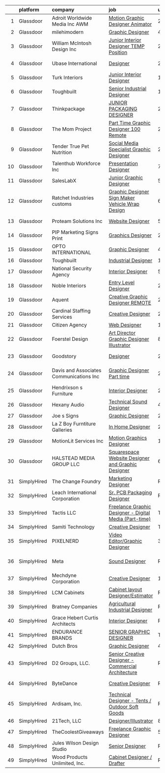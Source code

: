 

|    | platform    | company                                  | job                                                                                                                                                                                                                                                                                                                                                                                                                                                                                                                                                                                                                                                                                                                                                                                                                                                                                                                                                                                            | update_time   | location                 |
|---:|:------------|:-----------------------------------------|:-----------------------------------------------------------------------------------------------------------------------------------------------------------------------------------------------------------------------------------------------------------------------------------------------------------------------------------------------------------------------------------------------------------------------------------------------------------------------------------------------------------------------------------------------------------------------------------------------------------------------------------------------------------------------------------------------------------------------------------------------------------------------------------------------------------------------------------------------------------------------------------------------------------------------------------------------------------------------------------------------|:--------------|:-------------------------|
|  1 | Glassdoor   | Adroit Worldwide Media  Inc  AWM         | [Motion Graphic Designer Animator](https://www.glassdoor.com/partner/jobListing.htm?pos=119&ao=1110586&s=58&guid=0000018316d78c5fbdf1b40793f14a58&src=GD_JOB_AD&t=SR&vt=w&ea=1&cs=1_83598129&cb=1662535568939&jobListingId=1008120665940&cpc=853DEF62E69EE75B&jrtk=3-0-1gcbdf35hirl5801-1gcbdf35uia1u800-255a98c1cbc0af1c--6NYlbfkN0AzGciZVPakYESVyoZOnrFC-i6nh6V8ImZRpaHxPoy-Naoqw11fOabn9D8uu6v--mDDaAIf6rp3rnY-teiWFFuUMWDVYc04J9Yet7QII0KMfpIJ0uaeWc7YINUw1_XjkOdmxN9PZY2GN3RwA3KuXXgI7wjuFS1_w93-LPRBZHXMFmyOmnSFhJOd4ih6Mklfr4R_ilg9yxJzebcyA69Qfk0A2ePAvINpic9oJQN5Tt-rSI0Wlyi7ZV2o2Lb3REdxAua_rIaShz4Obzg9sX7mYaAwhARAPLlH5U9OGLMmVnwLk5kG-d2QtTqYFgZnf3bpWyBjMh_i5ZRLmuogoXKV09QDqQn-VNoPKg4lBsb_qUS9JPgHRZId7Jym3KKjQmuorxU8Mzg1eISsQqGn9yVPuGpit7kaxxcMo_wla8cYABEwe5kIt_-tdrr4eT3HEb1h2cnaWmb4VD8lDDurgtm0-7_vmAAvkIu3vwTz1umQTRrHzv0cbGiqqQFvCUrmreyHrJKMCaj3-zA5rw%3D%3D)                                                                                                        | 24h           | Aliso Viejo, CA          |
|  2 | Glassdoor   | milehimodern                             | [Graphic Designer](https://www.glassdoor.com/partner/jobListing.htm?pos=125&ao=1110586&s=58&guid=0000018316d78c5fbdf1b40793f14a58&src=GD_JOB_AD&t=SR&vt=w&ea=1&cs=1_4a594c38&cb=1662535568940&jobListingId=1008114446510&cpc=0C139D4CAD5A6DB2&jrtk=3-0-1gcbdf35hirl5801-1gcbdf35uia1u800-b065e7d6a6adf362--6NYlbfkN0D4L8F-6I9wOpdYbgZnPph7yWdSPI-3EWjeOzvRN0OYx7maKUNldjUHuB5BTTR6-iN42RwT3bg3a5d8GfSwcU2RLzRmwpjOd0KjnqrBqZ_GK4LHU8K0LkOWYmMzeErFIUGsT9FNi9I1Dtlvm_LEcYHF8_82qr-MCenxEQMUR1QTu_Vy8uHfyDqjxRzxCDkAX4UbAWcDxOIHkA6xBHx79bPPe8CpuO8zVnEIF1pNUvtMK_wsEV03D1hdJXR-DbbDfrkzZaLPlWWS1fFE5p7zmgabrjJ-pFQEZQYHE4McziZcTlzLCiGkpYtQdv6RC_U9DA18SeAcj5kXhwuaX2QGdG3sdluJnaOcyH492oIHywBKq1ZimrP0-uTNs9GyksK2kwNZ3ej6C4IV7QRuZglpgNFLRDbJCB7WDZRJZvJFzwC2sFPwdoR9JcLtgqxS0mQ0ATe0aIBs7MjnKxY8bOoakwrZgA15lddPKaxVzkX_cjsKlo_mKng-TLUpIjgu85_z_uo%3D)                                                                                                                                      | 4d            | Denver, CO               |
|  3 | Glassdoor   | William McIntosh Design  Inc             | [Junior Interior Designer   TEMP Position](https://www.glassdoor.com/partner/jobListing.htm?pos=107&ao=1110586&s=58&guid=0000018316d78c5fbdf1b40793f14a58&src=GD_JOB_AD&t=SR&vt=w&ea=1&cs=1_3754ce38&cb=1662535568938&jobListingId=1008120685783&cpc=B576E40E3A51D23B&jrtk=3-0-1gcbdf35hirl5801-1gcbdf35uia1u800-e577dab575a657df--6NYlbfkN0Ao28NLlMw1MRM9c4SEEGVHzq5k1bKbXCrnbTUgebu1XQmU7PIb1qgDZGW8ubw9Y9EqpgEbI-RGcyAYfd8FgtktxazLK2UzL6P6q5s_46kBIM48oasnTKHoFApATzZ-zxHsRb3y_g20XjdcT4QUpjWz26zx-iCnltAAi_xewdOfQUOeON49NzLxghCP2M4pCExGCWyLyxKIYLw-_deZ-OLuk9Mbi6qOVX5jQZNWGgEq2_aXgc3q-p4W9yl7mI7RG_p_fnGDHIkp4dm3Yxv12TJvspLig6Q0NZmdC4hX-FhyX0DOJJpoheueap9ztrXYbmt3k5f0yvUhNi5i0bGjxN8Cr6Z0HauXL_PqGPXpqL3q0HdKlORwqh22LTJNnt_wZDaInDTSM1LxKya_9BUkisurb9516FABA6LN7W2ttkn1TdOAv_bz4p5oRj2E-1I4DrU3J1kGn0q_rXFc81YI_n1SZMgraWsRPUr1V2EMcqTt6elKSue8ciYU_WI4MOnlvXQE9YNwAyMRtQ%3D%3D)                                                                                                | 24h           | New York, NY             |
|  4 | Glassdoor   | Ubase International                      | [Designer](https://www.glassdoor.com/partner/jobListing.htm?pos=106&ao=1110586&s=58&guid=0000018316d78c5fbdf1b40793f14a58&src=GD_JOB_AD&t=SR&vt=w&ea=1&cs=1_ea3b71f6&cb=1662535568937&jobListingId=1008120818060&cpc=C0FAF87ADD587446&jrtk=3-0-1gcbdf35hirl5801-1gcbdf35uia1u800-617de96e9fbdf983--6NYlbfkN0CtwOkgDuej6vPfWODMxjOIyNEohQmdYMppGq8y8dOpBjbpduG2qn5BfYKKP17_kEbFWRRM7uFVhlspdMTWs1ks_3GEirAXUycJ_FFmhTmpWpI_7xeRftV3NI7Xz42N7-5_557_JrlRhCM4KtSdYGMdlsHZiA5CaX9OZK7yghFmzeod7sq-Rb8SzcjIcYTUT3-xhM9bedFhKEyQXmTjNo9e5Fjis7Xx4DVVtgZKmTpdnehGRq7kkBzTthuj_QzwEp0CY8WX4nRSLLS4e4MLjujY7e0ToRvkhE_09lAeeWzdWNvpdqwEOlD_ppBy4dc8FttSp5HHiY3rnR52bd1M4WRrTQKpVtPSZkzlDB2ujL2Z2KQktIzwkqftPDcbH2z37Ad40tlJT275RVmzBaR-7L1cYXpeGZ4UcX_Rya9XT9P9uJDqFwHc7Y5GzdGAAAzCl94KFBsLyRmfDOh1rW-2bZWcl3F5EJZqD6c-sPq74sCIi5SCPF-wgbIMYy7PtdVgPJQNSVgedMHv8A%3D%3D)                                                                                                                                | 24h           | New York, NY             |
|  5 | Glassdoor   | Turk Interiors                           | [Junior Interior Designer](https://www.glassdoor.com/partner/jobListing.htm?pos=115&ao=1110586&s=58&guid=0000018316d78c5fbdf1b40793f14a58&src=GD_JOB_AD&t=SR&vt=w&ea=1&cs=1_392e3e2f&cb=1662535568938&jobListingId=1008119383980&cpc=020BE1DDE5A95971&jrtk=3-0-1gcbdf35hirl5801-1gcbdf35uia1u800-9cfc65f083d63049--6NYlbfkN0BTy4Vq3kUv-8E8fBOrhZt-7WJQYqv7u2ur6JnxlE7nqzcxHKXba3er8xfLY8VfYDz_hlc3uNO4sLiqAkkPN9WLjHkKSHRiHF9h7A_lcm73T7znyFWSLSU5ZHJZrThCKzQbLg2d0sTMO55S6LmUb4JsXUWzkENlRBRmbew2kJ1drKhlTAawwJlKPiKTmRT7Fusbjyon9qwATHjWGWX2tjnr7Vczi5uGt47tRm4emAgsasZjD3vFP0VhqOAm5pvFxjlJ9olUkocbWbkiYfwMSRQ0VscKKuf9Jisap-gswFneyqCwwgBCaRXbt9L2JBuUKou1qXUYRoeltrtdOBk7X0V9sHKcKCumtbaMpEvQ5qOABlSyvYEHLatVeNvjim9PfRafNrhtAF6mMDTEPYL9DW_04QPFYkiygJrBmNPncpkYpP_N_2UEuCIQ0SXN3FrGJr53teqKGjM9vZkGYTeaAHjK2yw2Tg-ubnf1V83mbOv8q8NnrtBO9CDHlU3bRUYkmJTnFn3Y_9FkdA%3D%3D)                                                                                                                | 1d            | Colorado Springs, CO     |
|  6 | Glassdoor   | Toughbuilt                               | [Senior Industrial Designer](https://www.glassdoor.com/partner/jobListing.htm?pos=103&ao=1110586&s=58&guid=0000018316d78c5fbdf1b40793f14a58&src=GD_JOB_AD&t=SR&vt=w&ea=1&cs=1_559d47cc&cb=1662535568937&jobListingId=1008097148245&cpc=7C4254ED5020F855&jrtk=3-0-1gcbdf35hirl5801-1gcbdf35uia1u800-6492527fb1079bee--6NYlbfkN0C4BDBIIfYywdCnnQWSiy8nzgMXr_T-T3FVOPaJNWu58urVZR_WXMhrR-koSpndaF1E6yxWHXTrWNwj5BGXNunan9ywve_ENISeMSjOJDitLiiqvvQgrqPC6Ae3Gf3tZtozMElNWH6pQj1MkisjsxPjnFks6kWohDQ-79t_l95B76r683v6SZAlHW32FY62mUi_RjYwv5TcWn57d5-_2__lmhAj0LoX0Otqi4NjkDv4PBkpOkiX1B0Vk7FOgcOzm3vwYaNeMeEDj-NGWwONe3HAopIT0zwk7K8ZfDLt4C_d4VOoYwxLkrh3PGGqOS4kgawlp3vVnPuea3SQy-4Z2CmDVpNQhR_Ud7CBJA7f78RNv7-Db8GTY2a0hodxyPl156SOLdBiDhzu7lQnD1t6Zro4hXudVYxU2_6FrO4mVm-rpJLNdGGKKBVwwHpzYU4RsOnlou_RT8YFoGkFtCkXPR7ZrtfC9fkrq0Kz_jzT2B_Z0Gbw0L-orC6DddSoixaiNQLOyQUfG1nQ9sJEB8aCBYQv)                                                                                                          | 11d           | Irvine, CA               |
|  7 | Glassdoor   | Thinkpackage                             | [JUNIOR PACKAGING DESIGNER](https://www.glassdoor.com/partner/jobListing.htm?pos=122&ao=1110586&s=58&guid=0000018316d78c5fbdf1b40793f14a58&src=GD_JOB_AD&t=SR&vt=w&ea=1&cs=1_f1e49d51&cb=1662535568939&jobListingId=1008120815731&cpc=59DEFF8D475298C3&jrtk=3-0-1gcbdf35hirl5801-1gcbdf35uia1u800-dc8a50ed25998491--6NYlbfkN0AuM2h-FiZ6pxynkFwuURbyk3E40t-YBgtquBS1k8iiYKbZwF-gcUOp-YpCknliwipHRnu8VAtQjUHCW9hggfGl4hnlPlMkaZTH1o3s5IrnqRXB0KOXgk-5XhkOkeVkfyffUToh202prnM7r-Vi7fgzwiT1ev-hpx8-nYxdXwEEOiEBhrOWM8S-bnuM1RG2QTlFW-cE_lIZJCrCNYI1-thxNGghCupSmZ7E-cgYikfUuhjSAyKIMpyW8-qKSDV8NpXo_r6xatVh-PxX-ZLK3yQXlxZbJzQ8QMmTJIx6gU0J0WSuJBePFLelWNXFMIhx91-jmRAujVKbdFvmAVFQF2V_ZHi8nDUcD0M4abRsPcrkG8G0dKqzvsbJSsEX77xqfyGLSf-9hnF-qHliEk9qbbZQnQkhL0WcpRYCvTcJKgpPkOGGva9Fl18eytm6RqgRuahRzG9RrOGSkpe5x-wP6u0xNaCDFMdDxjXvIovpyYCIuHRay7nHdFzx3dTOvOKmOK0%3D)                                                                                                                             | 24h           | New York, NY             |
|  8 | Glassdoor   | The Mom Project                          | [Part Time Graphic Designer  100  Remote ](https://www.glassdoor.com/partner/jobListing.htm?pos=130&ao=1110586&s=58&guid=0000018316d78c5fbdf1b40793f14a58&src=GD_JOB_AD&t=SR&vt=w&cs=1_2f388e5d&cb=1662535568940&jobListingId=1008121676450&cpc=D3E44275D43A938E&jrtk=3-0-1gcbdf35hirl5801-1gcbdf35uia1u800-9fc136c18438718f--6NYlbfkN0BDp_epf89aHDQhKpPegNJQ_ldQpEFZQsM9OcONMGxWx6pU56EKHF58QjVdAUvn2gVQbYUrrVssZu0sGcsOnNCdVQRNBTsjtYJRgXOfFUdtBMOZCn6boGahd-J6-_dM6gTbu8dC3nWP4fAy915uPQV3MUSeFzrNpHmbNtM8BSgxlRYeNIbvGY7FvHwEQ2cL0nhlX3yRw9DdxfYbqScagOMmAk87hajVxMB4qIOkMOwZlJF17PATMzjmnwSuxo34toMznfQ5BEXdGmP21kv1tCg5WuJ1szknC_qlq4hNzN0o5er4wi6g-MRWYDD-Wh5hZHqjLQYbPg_FIZzWd7TDQM2ziIIul3GLNJCJZBh_hJXK-5D_nU7bzw82sb3_8K-3W2xch5Ez7aBpKllqz0SGV2egldSl9LdmqSAb0oQFVpOIftiu8YBXU1vbrHOvIiOaCMdybCKC7Z7O_asTMJlxuzOA6cbZLPwf8dfMb-_8i4b5Z-35wnN0Hz0Lii-Nnp4_FcXNjceTZMvpfp7M9n-HkN-etZ0dnTEI2pNQFa3PNevLMhfCiA0GXCcwhH1-UoPyKcM%3D)                                                   | 24h           | Remote                   |
|  9 | Glassdoor   | Tender   True Pet Nutrition              | [Social Media Specialist   Graphic Designer](https://www.glassdoor.com/partner/jobListing.htm?pos=128&ao=1110586&s=58&guid=0000018316d78c5fbdf1b40793f14a58&src=GD_JOB_AD&t=SR&vt=w&ea=1&cs=1_9b0b240a&cb=1662535568940&jobListingId=1008120889633&cpc=F793441F64F6F721&jrtk=3-0-1gcbdf35hirl5801-1gcbdf35uia1u800-329c1ddc4ea5a0e5--6NYlbfkN0Af7IH--f52cTUDwFMUanxXcd3NiV5wYJyzlyk1G5yREY5tH6gVYRJQGrC0RIc4cfbxEREnCGHpmFekUZQm3UXLyb0Nu97Gx7jYxQh6NDx4dda38w2Xlwq-P2nuSi3BwKNaRpF5AepkK5I5haZ1ZL5FLBjxiBg0gnQlXQMtALn_qHnteEC0CDRuVYfQFq-PkUlu3sRBdw-xWv3i_G3zcGdKRbincuSYlwkW1GnhvpUwZov8FWl4k5AewHEeoJc4bhbKYnPserX-QD2yxvYC4b9CpeOQ4Kj3YYlpRJS_DOQ0iQ6-_X3RAoeqCYD-6sl74L_Ng6n6kyDTCR4QQM7nWr6LUi4PvbFsHWUo2pF1Nb8Y_kYDexNXCzYp5uIJupO8IpfP5jtaBYf7nS2S1LarK3csDxJ8sKoWSjwhVQNv1GJ0r1ZWMyXqp4rxKLk7lvHcyUut1HYQGv85rpANcieGhJ5ymUwF4Dj_xT1x_VZ-3IKFoLO3EVTQEpAGxa6B2VbkivqCuCj6fELo9Q%3D%3D)                                                                                              | 24h           | Omaha, NE                |
| 10 | Glassdoor   | Talenthub Workforce  Inc                 | [Presentation Designer](https://www.glassdoor.com/partner/jobListing.htm?pos=121&ao=1110586&s=58&guid=0000018316d78c5fbdf1b40793f14a58&src=GD_JOB_AD&t=SR&vt=w&ea=1&cs=1_dfd60897&cb=1662535568939&jobListingId=1008104112031&cpc=F41FEAB56D215062&jrtk=3-0-1gcbdf35hirl5801-1gcbdf35uia1u800-b0396012850688ec--6NYlbfkN0DpwFV3tuw9vFlML3xauMsT_S9XsNg3VdZNHiuyFzGFEzXfSGkGfgeZuQmrRNOoRj2KG4JtZ16c6Me6TMe4k8idSKCqMIK3nKRCNN0673o5rBPp8bUF45137Vz3MHFL762ZXOrmoxPdzX2ZNZrNjhWHxCSlNkIwtcKanXnT2eO3-YrVPWt20WW4OF6kIlKypSii3gntkKXi1iBh8VEo2U0C3LeMrC71V9k3MyquKXn0DNaB9gesGdtMqModxFTHa3MzzuewUfV4B2CUfKrcJVYHYmJv4_oKZkJ13GEzWHT8r5cCrIkaQOz98xVDOzY-4IS8nlxqUYzafelo_DP7G6NPB1w8zWf473DpCliyxHnFk1lYo78hqXjDa2r1vb6Q9hVElQN6ZNoJG5NG4rFSRFL7ORz3O-4sQnQJpRNubVzFzVGv2-66wfxoFPfCEM9KESQJ-Xn3u8IpMi2G7sfsgGUZXiHJ7m-IR4LwPQZgqPhDCND9e8mGZw0TQ-067NWhDVS0zrEMZU0rc1H9yZSo1Iwf)                                                                                                               | 7d            | Remote                   |
| 11 | Glassdoor   | SalesLabX                                | [Junior Graphic Designer](https://www.glassdoor.com/partner/jobListing.htm?pos=113&ao=1110586&s=58&guid=0000018316d78c5fbdf1b40793f14a58&src=GD_JOB_AD&t=SR&vt=w&cs=1_eefeaebb&cb=1662535568938&jobListingId=1008111579607&cpc=7AD1D84939BBEEF3&jrtk=3-0-1gcbdf35hirl5801-1gcbdf35uia1u800-e908962a8703a28d--6NYlbfkN0AZhccrYCUSJlZEde1UnGXnwlG1V9FU8luw-eezWnVYr5cEIZbxF0ud2TiQradMyDYAhjUuZdU-Jc6KDrNnXGt0luj4X9eLCFruo8XOurAzNfkw5TKDUy8_2DXlF_UuK3XC5Jdc8AGJshFzDUJNXv15OVNeEv33cNdPQ9245r-wmXF-LAyKzaSgp-T7e1rrNjdO15EzIOkGWUWGCQXHQuFMr6wcOJFDO3XbSiVvtpdyRdfe6GMOn_VmOXk5pXkc_SAoNI8Cb2TiagY6Z6swU8UxLRjZaEeYTua9cYpeZjrRZW61PqBQ1JgslguzCjjIr2fdDtWVJP4CkCX9yq9pVIi-mXshMLsdVbFPgUMpQbQzFFriiJHEuC3_auM60pNr1ankZlm4sUd_4GA71ljeTcdj0xGuUy-kDeARw31D0nKHtz1YMQoG2Mp0)                                                                                                                                                                                                                  | 5d            | Austin, TX               |
| 12 | Glassdoor   | Ratchet Industries customs               | [Graphic Designer Sign Maker  Vehicle Wrap Design](https://www.glassdoor.com/partner/jobListing.htm?pos=109&ao=1110586&s=58&guid=0000018316d78c5fbdf1b40793f14a58&src=GD_JOB_AD&t=SR&vt=w&ea=1&cs=1_098a26c0&cb=1662535568938&jobListingId=1008106168783&cpc=9BE7264F9E667C9B&jrtk=3-0-1gcbdf35hirl5801-1gcbdf35uia1u800-ab4069b96fbbbaf8--6NYlbfkN0BzyIYrTMR_AjNKh_kvAG8N613gtHPANQ3sdLTkrtBd-xoNshQoLJljpkXtMg3ByttehrpfycqhA_jI7OzHh3Dwp6oLlDjwEp2WuqcFDY1HN7UCwbeweiPbKgRF7O1nLYCJq2zx9dJVUVbCO7gavwf4RYVuHiaExKW3U5v2qOv6ZSDrFImCHQUMgnTJo0RpDxShhIkQBGDsmhEFKk5dlAQ5U7q4HFugH-qI-4i-yMH5UwSSt4N1Qh-2B55s4G9wQ5RHoFJ-Vy9WD6GCZ_o5MD3Sk9btFrPkt68V3vVKXY56OeXwuWBEyaenxMmDEb8FMNPXRSGc6-xi3QLrqdiDJhoAWP1GBlJswUhu0QqDGPR8cKA_VvzbCPLUpVpQbTU94vObtls6CgJ5S8CCdraxTbEWXU4tULZj-4mliDEjFtAD1Bj2ottU9PSqtaPpZpDjVSmLdh1cYbQu3Z6uwzn2OrL6d-ochwQcuoDHIdVrCxU-PPDltD8vkpoNUEAnai9uWcmj98QojiGX-8VWGvQha90mGpdsdMCOs-1bykJLD3zKYg%3D%3D)                                                        | 6d            | Albuquerque, NM          |
| 13 | Glassdoor   | Proteam Solutions Inc                    | [Website Designer](https://www.glassdoor.com/partner/jobListing.htm?pos=124&ao=1110586&s=58&guid=0000018316d78c5fbdf1b40793f14a58&src=GD_JOB_AD&t=SR&vt=w&ea=1&cs=1_87e15c46&cb=1662535568939&jobListingId=1008111419684&cpc=BFE8C4BF51BDD557&jrtk=3-0-1gcbdf35hirl5801-1gcbdf35uia1u800-ecd01962d4337b82--6NYlbfkN0AEHyidsAqlM5jU6RNZv1Yf_D4e3sgfUyke_uMGTUdwuOwf2A4MBAm7hwvadzIEIrotuk3VGFM8wKE6G3VeXxf90GKxo-K70rknCcKBH823kNbQLc4IPss43KKjJ0ahIXzG5SfifP7p_VrYpDCekenbS66mUvEOhXKLhJPmRtct5clzWpHE3v_3TuiouSAF211NQVTEwi-A2yJEDtsQECGICFF56TbKb4voy-jiYU4c2bueW7udeI9Oq4_A87wWN1rCDuM3my9vRe24WppqSTF9Kme2NxX2IYG1FvZbfrfmetAHFGN0BfWeK8MWVR0ZNgUc2kh2HyMImo6S4S8qc8hNYRgJf2119Go13caoupzt9PyZaemkDwkoEU2yz6Pk9eoaLjuz42znC5mRdo6LlKx2npT3dml83wvsj038Zf1_TBdJo_5OaxodaFav7TxsLfj9Lq4hInPg35P6FoFupmDWtj_ffnJAoXhPAXAuHdLtr_kfJO7yV7MdZuiBvZ4HCfcrrWkY2IPewA%3D%3D)                                                                                                                        | 5d            | New York, NY             |
| 14 | Glassdoor   | PIP Marketing Signs Print                | [Graphics Designer](https://www.glassdoor.com/partner/jobListing.htm?pos=120&ao=1110586&s=58&guid=0000018316d78c5fbdf1b40793f14a58&src=GD_JOB_AD&t=SR&vt=w&ea=1&cs=1_2de93333&cb=1662535568939&jobListingId=1008121435326&cpc=AF02A54CD0F60729&jrtk=3-0-1gcbdf35hirl5801-1gcbdf35uia1u800-733b427df65903a9--6NYlbfkN0DAwgduWqBP7ymGN-lTADpinz2i-23XbRAyg5ywqS-MDfuU4MrSvHQr3yFppMP4KyNuEq3n79q2ph5MDTt-qH6s_xtx7_mCGh5YGIrQvcAgBnCzlTPWykh0T37raCeRaBWNaC20R9DAauQXtjSKcijii6U84QtLja-J4VHAcfxM_uJrzjtW9MySZiAAxrJ_v-FCijV8HgQCdA0aFQrW0qetqXl4bZcyMT5AtaCTIsV3lpSf-1w7iejCFI8nDV509GCop-cBrao9j7CTcbLykccLvJWpvIpjOGMTyTosbXeuoqYzHIL2HLFoMmbzZVhEdAYvI_kR7kAONFgDLNqcKRySdrb3ge_Bsii302ZQngsXJuKWvmo6iLGxx49eHjEKzH5hTaGnSq6bks-_CBu7PPXwt0pdNG3TjrPxDMO_DYINoTPsfjaaB-7pPzY_AzUseFIeKXcNPh7qAlQFAJUwODZodASHkX2P0J9TBwUNDwTAhTHYSLtypEo45xhhuPPfBOnsNOQsolwfuw%3D%3D)                                                                                                                       | 24h           | Greenville, NC           |
| 15 | Glassdoor   | OPTO INTERNATIONAL                       | [Graphic Designer](https://www.glassdoor.com/partner/jobListing.htm?pos=101&ao=1110586&s=58&guid=0000018316d78c5fbdf1b40793f14a58&src=GD_JOB_AD&t=SR&vt=w&ea=1&cs=1_22bb2e05&cb=1662535568937&jobListingId=1008114454416&cpc=462854231176C79A&jrtk=3-0-1gcbdf35hirl5801-1gcbdf35uia1u800-7d099d590a8d0cae--6NYlbfkN0DTXEPot8bQs6vL-0KsHuyeBXsp9NRYqLssF11gmcxF1FPK71qYPn8Ryec7son9nZXBacyyZR0tUu-RhjyEujjTIlOdn9t9vujwS_Y5rLSSOgo3_jNg51t1MNtzthP8DlMtE80ugs9pi5sM0RBlEdWkhWUgV3TNpODv46ZNwrD5PXct1jAeBhoj50VZmnmOIAKzNp3-fJzpSodcdLsnoH4oEd7vyGyXEoguh-One6HNYDm-rx36Qzy16eYYI6ZGmz2BGZm9wGvkscsIMidvZdXBApdZ2lsUDhKW4C4tOFt68-DmHpl9uGy2wIdNB39lIHw13BdqqgtE8x9KG_fELaCDvDpN7sgALbYKmD3e1Qu9QEHv0MUpKgVbNOlhp6WA7KMnvmr2N5xcsaBn4qe2vPBoVLzy8laNpjbJHUogc1k2zWo5RvRk7kyS3vEYDktqes7SyVNMwN1RvYhgNjoOv1PCCN5jyQnd4jCOiDPJ6jGpvtKnnFqxB6oNHo93mnOwnlg%3D)                                                                                                                                      | 4d            | Wood Dale, IL            |
| 16 | Glassdoor   | Toughbuilt                               | [Industrial Designer](https://www.glassdoor.com/partner/jobListing.htm?pos=116&ao=1110586&s=58&guid=0000018316d78c5fbdf1b40793f14a58&src=GD_JOB_AD&t=SR&vt=w&ea=1&cs=1_2414b709&cb=1662535568939&jobListingId=1008097155623&cpc=18C9CE28155C17C5&jrtk=3-0-1gcbdf35hirl5801-1gcbdf35uia1u800-bd6e057162e15386--6NYlbfkN0C4BDBIIfYywdCnnQWSiy8nzgMXr_T-T3FVOPaJNWu58urVZR_WXMhr7GerRInzqyZodNFCU-1hxePv9TSo5-WxOfosiTA8u4e2wBpH9yUNgJzlsujyNpnDkKT3UNTvNTe6xSC2Izl9AqMOUTGHqiTcG7HVBVyoxSnDnAOWvtqTd7Fg62TqBdCV22qzM1Zolz7cvvg6RTtmJZ1vauq133A68rojjvZs-2DVwKGIjbgR9juyu8RBrMiUfheTenpSV843A3S78QOO5CCDXUNHlL8jAeV5xZOWawOtJzKkvYpF2BIT1K-lNLP69XQlFaBpAQCr2XTAXwDPsZyzcu9mqsnOsUznWtRmk0C87FJ-J_ETWyugurmxh0oaYzJFtXyTjZHXVkvETD-i2euE-s5DY1hDrujcumM-NtOgSL3o0N5VSQxedDhNuZW3awdADCwscjSWGo-IyvrqYXnU9g1LtxUDS0h7t3UBNKwgGa5Df6EwLrl_fm4np7cGzJfP10OR-gIVbyKbEka1LQ%3D%3D)                                                                                                                     | 11d           | Irvine, CA               |
| 17 | Glassdoor   | National Security Agency                 | [Interior Designer](https://www.glassdoor.com/partner/jobListing.htm?pos=111&ao=1110586&s=58&guid=0000018316d78c5fbdf1b40793f14a58&src=GD_JOB_AD&t=SR&vt=w&cs=1_5686a9d2&cb=1662535568938&jobListingId=1008109230943&cpc=9EDA28EADF1DF7F0&jrtk=3-0-1gcbdf35hirl5801-1gcbdf35uia1u800-663a3c385d29f0ff--6NYlbfkN0AC5S5KfpcrE62cRuYLg6qW_HWiPjKHP06qk-AGfbwYtGlr3wcSMURH9oqKq1q2FCcs9f1y3iVltGORvfvBS20akXchgc1BXfe1Pl1HjluL3SJPrWPgA2Twulzy5mRpqyLtrvQwqkV9Pljwwtf6Ng7-0MIJh4nEyBXXHdkMzOccH4kXmejpPiLAKzGCd-BOByhqQh3C4AgFOHw7A1wP43VmJxg4uanTWD-CxIqEqWFRS5SWUrMixTd1_OLfFyEbrwmuDsBi828kZ8yyOjxzR06Y2IGCk0xLpNfGRzuCG8ySmvReED08vsRUNVgsXDh7f5Qfn4MkfXUlnxGOyZdET6EI0VwYW71SD9kSsX5b18GMkgGhoh60iWzxSq3XFaJQMOaIJXyZ4I1j9FUmhq_bb6YrezRW7NIbYwSkm8rtDaXBp4kLnFCn1j4X65U0_wlROJH5J0n0aEk9KYdTUdYcsIfNzJzc-GOhzNtIGL2iiltq8W6ZmTS3Bn5p)                                                                                                                                                        | 5d            | Fort Meade, MD           |
| 18 | Glassdoor   | Noble Interiors                          | [Entry Level Designer](https://www.glassdoor.com/partner/jobListing.htm?pos=118&ao=1110586&s=58&guid=0000018316d78c5fbdf1b40793f14a58&src=GD_JOB_AD&t=SR&vt=w&ea=1&cs=1_896d3ad4&cb=1662535568939&jobListingId=1008120712870&cpc=BBD63848FB84346C&jrtk=3-0-1gcbdf35hirl5801-1gcbdf35uia1u800-b0d2d6643afe5f63--6NYlbfkN0Dx3r3E47sSe5bB3PIy1uzBZvlB7xy2NhfhZMlxQTsxrB8uLyVvmRNwW18gKkmXB2f6AlZ7jMW_9Z9BaHrg-56dcPRjdbVeLnVVdLcq_q1v7suxdM5F-GkHoJ88MGzbd1cqiLwMWPcrzXMhN7htozcfrmtotxrT4LKFNJEqMCJ_TzYV9KoV-L4ZDQrDPIrRiCWUZiIDRwqIjSmd2WA3hrmfalwceuDZrDnOsIZwsB0wAPb6xoH1ykO_iwE2mGD8H3CSJ5z9HUifxV69cB29kVsUCiTlWFUngS_dD0HQeVWoAwEY3fu-kQopecPKs3umjvZU2EdGBlM9vJ6CQTd7UoIzgyNcfEz3CYaHFC7TUa7V1ODwl3vw63BAQeucZt_kUznBQvzuZnyrhdkMe7ZsdnmLyggDYnvZWisJgKubxNXrYMCWx843zg0exsAYZ5XoBIHg5nZhhrqLvuD-bsbhHL2icXuzWXTuejWbwvYi9agR4-9zbbspQzHP5VF35yeHdF8%3D)                                                                                                                                  | 24h           | Kent, WA                 |
| 19 | Glassdoor   | Aquent                                   | [Creative Graphic Designer   REMOTE](https://www.glassdoor.com/partner/jobListing.htm?pos=117&ao=1110586&s=58&guid=0000018316d78c5fbdf1b40793f14a58&src=GD_JOB_AD&t=SR&vt=w&cs=1_c4d0ca59&cb=1662535568938&jobListingId=1008121287490&cpc=C4A69CCDBB3B9599&jrtk=3-0-1gcbdf35hirl5801-1gcbdf35uia1u800-f82d54cdd6eebdc3--6NYlbfkN0DMrcEu7yrtATojKJA7cEzGQ3FdRGWLh0CZQInL4ECGI9gD0Wolx9R2EDT7B77c2cQrmbkUFXy7nGAr5PvVIZVW6_mvVP-l1muXi1Go6q2KKpmnytCKf_R-m4nfPhHaHJqQrI_6Q8V1EZfF6pBbCotJnhkDVOb91HN8QagCp3Z40uZjJ0rwbzJz0Bffgh853bpon9bvnj6o5jumo2aTb4t_kzJ1bZ0cZ7HjK9OB6a1lUFNSred2ALIP-xPXaOsjjM-YbZjssyqFZkkDtLfmpsd5QnLrK08Z2VffUPED7YkG01FXrU-zFX13KNVXaOICfikBcVaUDX7W1U122aEua8InUCflh8AvXdiiyDqE4xsZjo27pzbVujGOXgFKWg0a4gT_6ltn5OUeD55CnuXhG4ZRz9DnxA219kiNgXSFArTou9KC47l3pXIMIAzQliISX1ptwvZZPnV8jD6kwGWGiEt3yhASEZmWZRo%3D)                                                                                                                                                         | 24h           | Remote                   |
| 20 | Glassdoor   | Cardinal Staffing Services               | [Creative Designer](https://www.glassdoor.com/partner/jobListing.htm?pos=127&ao=1110586&s=58&guid=0000018316d78c5fbdf1b40793f14a58&src=GD_JOB_AD&t=SR&vt=w&ea=1&cs=1_04f2e534&cb=1662535568940&jobListingId=1008120547049&cpc=1CBFC3E34E2A31FF&jrtk=3-0-1gcbdf35hirl5801-1gcbdf35uia1u800-05be8646aa569814--6NYlbfkN0BcaRZMiIcrCLb8EBkiIzUVNNX_VKcRB954K2_X500XcTM6GZlvuVTjWQ-Ve8FPGI0EfiV9eRiPlIxjLggMsxD8_QN6QXP2_YaHcZdqzwf1Iilm5-jyAvBo5jgzjFyr-O_YDKDRVzWChy4CN4lhYtxzQpGYyFyfDaFtOPDBdmY93x4PYW2ckwDIIO1bLx93cnryQygUtxyS79T-xQKvGQq7F7sy9WbN7O9Ug3Rf1LWr9ZbWhVyCMFB7a2DUOUYKi5_OLon80gbfES-GVFdDWaq-rlA4jDu9W7SW5P66pOuSxyD3ckDdgJTunm3XC9TqMHnhN2QzsILq8Ka6pLMzljq3VcRJyjGaKOlCWLBo2ZJu89CEsHuXMA6MW8kQQIJlaAf7e1EeHGnl9_rN8MZK0JX57Z8Qpg6A-GNVy5azv_vaEyS7frVyZ7AMkQKS-B8NputAHpe4jE_rBPRwCFwm7ILLI5CAtaubunTwvuI2YGCpd_MQ-8NZqXRCKan2529tmX_4pN9SamErU051bbPNbomy)                                                                                                                   | 24h           | Thomasville, GA          |
| 21 | Glassdoor   | Citizen Agency                           | [Web Designer](https://www.glassdoor.com/partner/jobListing.htm?pos=105&ao=1110586&s=58&guid=0000018316d78c5fbdf1b40793f14a58&src=GD_JOB_AD&t=SR&vt=w&cs=1_8056a963&cb=1662535568937&jobListingId=1008119134571&cpc=2069669CCECE0501&jrtk=3-0-1gcbdf35hirl5801-1gcbdf35uia1u800-4f156e9c19c8d85f--6NYlbfkN0ABPR1SXVqYXME6Y9HwrdB1ZS5I7uEvuiZQQ23aOU9KTSUEQ2WHnjqXEbws5t88SbmeWWUnqBUweDBfv3jgPAT_yEx1ZSopAzoXYUidX5JP4RSp8v4kNbaODIRLLoaJty-UiuGsLZEyYy_sJVq48YSqx5isNJOWThO9q0_6ZNoiSCXsLaUMEgJJWn_j8pHM0yugUwVRvdjn3IkUd1bcJV7VZ1mHFOacfNzGL6iq_5kSbx6HkQEjEqe2-bG1KTgsDREG7D5MHzAHpRvFsBYX_W8NzKRBLNX-riEUwOTdpmaPyjHslJw3ea7_ZHlUi9uUufCEk1em29wVVPhOzgtQy8baCf4nZdgL3DXoZ01TXsbyzem6_OQFuEB5dqqXlN9xLVbGDzkuc075rwFUhyQ4DUrBuuJBHHJs9eJQfflVeK3Wy1cDSfcsWaqUw1tqqEugF6BIJs-IpMe0NXuU5Edz2GDEl1B1SxJ3QaIv6pFgwOIKpYsgMvbUoMW1qFRtoi2Xov5rbIshywX0CS4t3lr3g1OUzxeaYGBHYHJ7WAKg306nKb33KNQcLEmbohkL6oz7eCDnWtvC_l--XYJVZhnsx9p0s8mlDUGsy1J4UScL7clMHTATL17G7KI7EYteH9L54j8tyqlqV5i-wA%3D%3D) | 1d            | Knoxville, TN            |
| 22 | Glassdoor   | Foerstel Design                          | [Art Director  Graphic Designer  Illustrator](https://www.glassdoor.com/partner/jobListing.htm?pos=129&ao=1110586&s=58&guid=0000018316d78c5fbdf1b40793f14a58&src=GD_JOB_AD&t=SR&vt=w&ea=1&cs=1_bdcff172&cb=1662535568940&jobListingId=1008101636559&cpc=8795CF9063CD573D&jrtk=3-0-1gcbdf35hirl5801-1gcbdf35uia1u800-e06af4f833a0341a--6NYlbfkN0DT5-Szw3YawDSxV9quIo6U-4hdX6FZTICsYskzhzvX7KXzmhQwmQ7cQAIyrChrJYXj5Nz0J77CwmGZWWhj7QO08MorwsFX6WpY-cjRAqd5c5YshXe7t8yi_cAMTx-RLQrWgDv1LNRN_XNQif3bP_uxOt5oqG5pBrUgjeQADqRiTFpifcwWwp0LQb4Tnfbyb-A1E29biUIRyRTWQ1DUc9BkV6FzfxSr3tgYOPow1mqNVqMkNfmTL16U4XqmDaA3J2HjPZX6ueQNp-jia84yVhVHuQauyxnk7OCbLua9peUDEA3Aa8S_51hfndYL_YQ9sIBMkbfeze7CsWRHBurLRLSkWm8bWM4lkz_JG1biimzFuPxxqkvHSdFTziCN6Y-yRgoVj19Wf1Oti7fbHf5qNAB1ww_cpluxNQZR7XLcd5MdnqScqTheb0b3Sl97U5_TfphCYhEHQxB5mo68v8WOG8U6Wg0suEtKgaAWhi13so3I0A0WJrTPq87NnLET9vZmpPOgw14-Gi5uQ67l3WJOSI1o)                                                                                         | 8d            | Remote                   |
| 23 | Glassdoor   | Goodstory                                | [Designer](https://www.glassdoor.com/partner/jobListing.htm?pos=104&ao=1110586&s=58&guid=0000018316d78c5fbdf1b40793f14a58&src=GD_JOB_AD&t=SR&vt=w&ea=1&cs=1_623778fd&cb=1662535568937&jobListingId=1008120905377&cpc=678FF63AF7ACCB7E&jrtk=3-0-1gcbdf35hirl5801-1gcbdf35uia1u800-865fd3597c45c0c5--6NYlbfkN0CHpSnjIPxMtekS58WZl5Olhjo2iWL5RjE_Boe0ccr3FuGoV4i2gtzxGoktMOIR6pChxLBtmJOeSFGRkl2c9KbiphxSvOIlKogXWNMvlg-SHYB7sUJmbkIxfLHE7MPDjljl5qSI2jmn788J_keQTimcin0bIbeLCLWpu0cmbvv7wEMdxREEPuNlZkhLTnvDoN-N6p7cW8qH1kikmBFPmuO6Yh0kIfx-dYF5h0B95L3KIAdgBv-AEYp3zw8hrp4G_o95hWHdQsQBVFruxVpmLWcqsnOVrBMZyliN1zV-bJK9hNHKsLRSXb8t8YnvX0oLxu7uMcrRiw9lbQ_HdDRveigP8QnJASvr8JWmmgFLYsuUmPU0d66VEBoYbnUM1n7y38BK2ANZ_PiH-eNrsb-cRIvdgO1zMhULpW3mwlyKdL1uhQPiTM9l5dU1YSt39nDw3K1GQ5WbtT6aPpWCcvk2L2I25XINkE_GNJisbMCCtGJPejGDQ4CnF2ynvFSveMfQYakbasfo0MAsqw%3D%3D)                                                                                                                                | 24h           | Chattanooga, TN          |
| 24 | Glassdoor   | Davis and Associates Communications  Inc | [Graphic Designer  Part time ](https://www.glassdoor.com/partner/jobListing.htm?pos=123&ao=1110586&s=58&guid=0000018316d78c5fbdf1b40793f14a58&src=GD_JOB_AD&t=SR&vt=w&ea=1&cs=1_7427e0f2&cb=1662535568939&jobListingId=1008121286339&cpc=18C9CE28155C17C5&jrtk=3-0-1gcbdf35hirl5801-1gcbdf35uia1u800-96bcb8737cac73bd--6NYlbfkN0BmdgRanIvU7NB-fBKXoE8SeVlzLs0mc3qSALD-ptO4EopcqvXfutwcYDv_dDgNQ9WZZ8OC-5gCijq-Sqv-_yk1vAtLKR4fpkdApV4L8rB1_xtB0V_zCMgn_1P5ldJ9qXcp_wgmXKVVnvbkQssV-lSQGlmnCqNQ8er5NQAE7XocKpYR524oErOmY02xj3cXb2N7XCNI558hxqqh-yUMNOUqbNYm3SzsCyzOllAxOqrUgQxF0tJ5IyXTH4ZdiuQ0fPb9HDUBZxdPZWBhvo7a1wvWHv8kNvORxTYkf7aXUzSJc2pnJN8eyIWz3dZFlZml2WA4tBUawNcT8xVeUvoVpmnxrME8htHcrhQ11UXi4l8uGIzceoMwaSoOg0Q4km5cdGiGemj3kpXwnxXnYXfcXtJhMJLlBmlk7psHl6pv75MJ4nRPw0JthLXSC-JuAhRp0aSljNtLUr2KVNW1GJlUM_7Qb8qwqs3uFahQYHHdsNea8xkMzLLmsymKsZszTNbiP34%3D)                                                                                                                          | 24h           | San Francisco, CA        |
| 25 | Glassdoor   | Hendrixson s Furniture                   | [Interior Designer](https://www.glassdoor.com/partner/jobListing.htm?pos=102&ao=1110586&s=58&guid=0000018316d78c5fbdf1b40793f14a58&src=GD_JOB_AD&t=SR&vt=w&ea=1&cs=1_805085bc&cb=1662535568937&jobListingId=1008120764687&cpc=D1854919426062D1&jrtk=3-0-1gcbdf35hirl5801-1gcbdf35uia1u800-f62b262fc53cf12a--6NYlbfkN0D4nuovUOU2dPryPr7-xanE7ZFWASvaSyNm3BqXIbrO0pY-U6ffeJ8i4zFbkcmCrkYOf74jbyunldmRO9knZpZuunVhdLv1JXdoL8x2Ps5bRqpVLx744pfDm3xoOEDQh_D7sB4WEIJjFDSPprbwTeSp_FbJ-peqBN-iNbYFlBBvDoWiMAt1tLkk6GvipUOMn7QeRrE5HM1pxQrXScNp10HHdOEiBXF0hOuOZeYrUhlt38fRB_VX0gz1Dvl4S2_oeaA1w3sv_Nf5Iftags8yawUAoDpkF5XMYLyya1qcQukQHedBfzo0CwYb2DMd8GQtQCmtM_BXcLSp1H2NAG12pX-IjPBAWSH6beGeoBNSC-ObMH7Jh-xTMOK_GxDEWBIO8wa61pjtjXGkEHB6EWfZJ8WCatccQmCgay-nCeHMusbGaOKdvfsCIhee4TqU2K2Xc1Bt2NqBvra4xu2fEWgI26oBz8AbZX5fJi0CeHeA7GYdPNdJB_XSJO1SjoC4fe5Fl-bPvHJey97iWg%3D%3D)                                                                                                                       | 24h           | Furlong, PA              |
| 26 | Glassdoor   | Hexany Audio                             | [Technical Sound Designer](https://www.glassdoor.com/partner/jobListing.htm?pos=110&ao=1110586&s=58&guid=0000018316d78c5fbdf1b40793f14a58&src=GD_JOB_AD&t=SR&vt=w&ea=1&cs=1_5611d024&cb=1662535568938&jobListingId=1008114321181&cpc=281FE6ECBEE2538F&jrtk=3-0-1gcbdf35hirl5801-1gcbdf35uia1u800-0ac8534fda25569b--6NYlbfkN0CFC62QAxPlQDUanI3CInFwDfLuR7bBing2k-9qaB2Sgc7mfRdyTz-EnIjEcjqKoAh4_ZZLLwyGjkgqwi6svkxAivLIJAIQwILeIjbqoOs_xRSKFIya7sfTf_opYwReedpv9fbyaMfagL_ldIDi899DzamSPVTzKUQ6FBR6yrjTDkrfgnIyK-QPQNkykjuk2w8-7S2M3ifABq8eJk2Rn5skc_hzVA2rV2viLtQrvUO8oA213WYGH3-AOv_HUdDr04CqBZU8mShMzt-PWntG8XyEY4-C6aWnxncQAXGVJDsV-WJAoaDc9_SZ-lKEk8IGrG_H4pUCMEDoXEwv9-nNR9yQiPDsvBRHA1QM3f5z5gu-enlzYGB1bFbFJU8GqBACeNqzj1WQ75WC2CDXLHeT6VeqZ7mcqY9ka7pb6RHWBMWHQY02nkj6IY53dvSbhbaHh0DX7PMZSrnrDhFYEBIe_tE22YkwaJRyjNZSY7lMzWl1eFmSFlzCV-rwMA0UewiWPE4%3D)                                                                                                                              | 4d            | Bell Gardens, CA         |
| 27 | Glassdoor   | Joe s Signs                              | [Graphic Designer](https://www.glassdoor.com/partner/jobListing.htm?pos=114&ao=1110586&s=58&guid=0000018316d78c5fbdf1b40793f14a58&src=GD_JOB_AD&t=SR&vt=w&ea=1&cs=1_b877b646&cb=1662535568938&jobListingId=1008120497597&cpc=4D489A1B82E31BBF&jrtk=3-0-1gcbdf35hirl5801-1gcbdf35uia1u800-d49e57834229ebdc--6NYlbfkN0AtlW_omU2Xx3W-19HQ_drmTKCWebiHnmA5lS5PDL5G8WHWVC1E87Ezxa1_H5IhTgT35PgA_EDItdLxsXmS9uJiYcthTWp0pbfR7o_22gJf8ufWzie9KwG0OdQ2DelSiSx9DtRsjmtjb5YgIV9PRDzAfazdZpSyIST767pwklLH4FpX_2cCjG-lRgE28KaoqaNMs3mxpCVSyHl7w0k_jK1rnT13Z3-LD9CAr67pMgS-QegbftD7Cn190cZriBSsf0t4GtqRNyl3iI-ILbreS4feIzwVVFozAo01XneZfqD9HGGI6WQgBld6_Ktu99kJkNdpotceZ2BOYLmett6kmjgf4Tw90sXQ1oM4tUH3Lh6RvziY72tZBkQHjBVgQ6kLMEt6tPjCbTi2JfwapcUCxy1Uc23IFKXv1Vfg5AiHm77MP8h-eAJxcH4Rsu1ohcIB_aou78bKwHb03ifgZEmcYMEE75x99BP0x_XBu_Hrl4W_GuBUE-yhY0TmGbXpgmvC0jDGgA6OrDRXgg%3D%3D)                                                                                                                        | 24h           | Houma, LA                |
| 28 | Glassdoor   | La Z Boy Furntiture Galleries            | [In Home Designer](https://www.glassdoor.com/partner/jobListing.htm?pos=108&ao=1110586&s=58&guid=0000018316d78c5fbdf1b40793f14a58&src=GD_JOB_AD&t=SR&vt=w&ea=1&cs=1_47410101&cb=1662535568938&jobListingId=1008120882364&cpc=4599430C66E07990&jrtk=3-0-1gcbdf35hirl5801-1gcbdf35uia1u800-fe4793b2c35f1b6b--6NYlbfkN0CcrJmtOb9HkuEOLn4dA76OvM4lwp_I65KuCY_AlvNkaCCyeBhCnfXZ0jSmzQzI-HdKK2Bd5Vrh28etH8Ng0HrvczxbQkSieYFvgHZhzjKZV3dvBf1jLp5e3OfbOn_J2vKuVvoWwtRRabKS982ect0dfybqmYavnMMX8_NvGi980kYugTYqX0KHEriZ85LAh7o_qO20fFxFGfQRsv84KdjLvT8ZLxxtux116jcwSZoIOfJ8-O-7rIBnoyzqcXGbXv4jT8hZdYgrlalbiLNhW0pX-WU0d49DmqFhT4_GdZHRqH0QGgDwIU7iLaWlcZ1MYovsPRBprOweJqkcCzh8nDiENUDO2GVNh7C_g0-KlC03yD30lMQXgPUn8utQykXRjm0mrLwBlyk35zrNIvzGQElYuXz9LIYGIyBwj7tuZxJ-zcSy3WlmBBXZ1W2Ccj04N0Ys3DDbJkbchbUif4_cLdqLf75eqFPPwlexrYWApz8XV5Xz9ZJ8Eohg5ER8mBZHj7MLnTqbshM1oQ%3D%3D)                                                                                                                        | 24h           | Colorado Springs, CO     |
| 29 | Glassdoor   | MotionLit Services Inc                   | [Motion Graphics Designer](https://www.glassdoor.com/partner/jobListing.htm?pos=126&ao=1110586&s=58&guid=0000018316d78c5fbdf1b40793f14a58&src=GD_JOB_AD&t=SR&vt=w&ea=1&cs=1_2d84ec36&cb=1662535568940&jobListingId=1008118834915&cpc=D69957E0862862E0&jrtk=3-0-1gcbdf35hirl5801-1gcbdf35uia1u800-7e2b2005b4934422--6NYlbfkN0BxZ_fTHDykBT8bkyaW_nA86bNyNWonFLhpBkGzLq216VBtLMhqdqV6QnhSB4zcIGHIAHqXQZGubJ2IzJVab5JqN6RACrqXzb19SK4kqbvukQlxo0bZfeE0GOj3lSMcX7igfUmKOc35E5nOcr1UxhRr9nWxwlYrEW45htMnz26t4oyRujYt6x10zrsBG62W09HO0iLlsh6lsrksmSHFiMHNxE55lMXnXOJ1m-SKY2vE1Dv21gDu1PcWyStrYS-QQ-BMalkUwfX2ddE-d4kcEtIVvrAK9KcYxImlP_O6LZBCGbRms0smT_u5VGyj89WLjxpZmCWHCGbNh-qQE0YuKWUSfSl8A79kjgrEHvBgDXj5GeCkFCFXxu_eS08O5u5lHBvPGCmjdECvZR_qhy4mzl_0AYedqrmi_yjnSdfHfbQGDKb7hyknIYuxrALL5D1OvOUl0pJeP4k9E47bHk8AdqwYjUEi5d8XHwfDYnJtyGNz5f8eHIFlv2Ds-s17Tk66rpc%3D)                                                                                                                              | 1d            | Remote                   |
| 30 | Glassdoor   | HALSTEAD MEDIA GROUP LLC                 | [Squarespace Website Designer and Graphic Designer](https://www.glassdoor.com/partner/jobListing.htm?pos=112&ao=1110586&s=58&guid=0000018316d78c5fbdf1b40793f14a58&src=GD_JOB_AD&t=SR&vt=w&cs=1_e0070e20&cb=1662535568938&jobListingId=1008106340050&cpc=65CC663E25211861&jrtk=3-0-1gcbdf35hirl5801-1gcbdf35uia1u800-7343cc581a020b84--6NYlbfkN0CKpraHHsEcuvJldHh9lYb6MSUQnY31yEhbu34n0Z8zJ2HzSiEwYgyRcwX4HAw0cugsNS8Hgeg84ahFMiKeaFyPf24f8Derf5JOz3N-BDpFP7Ainm-YszgId7cQNXHKtn_PsQg-aiwMy-fiP4cbvO_w1b5ArMSQM-HvEac48MnAYmFgtbKjSRW6QrU2lXOF8T2-Jy_idstcgN8O1_sTXtjMDGnEwH-pLarNEVJtkuSMoEoFY5xOOUwUZ2zljcdDMgoSx9P31UCSrScfrmfntHfbrO--gAHtPi5VTumHjOR5BtVwN8BI_qTJ_dDsz4XtE0v9GstJ1JULDHSM6NMdrEsFo8c3CBL4ycp7cNSbmYKQ_gk3Cc3b650shzDCUHPKJLhJiFpeK7zBqqbFuuLPVLBFGw6Y3dHb3v4_g3_XMO45hCJ9X4KRZSAttT_cXnOdHPU4qWi1MLVma0Q530QXC6wuGiBeb4fp6_o%3D)                                                                                                                                          | 6d            | Remote                   |
| 31 | SimplyHired | The Change Foundry                       | [Marketing Designer](https://www.simplyhired.com/job/oIz1QR9-kqiIXGkBer3-OmM9EcQ3tx6YWsSPq6SwxwCmknK26Lr8dQ?q=creative+designer)                                                                                                                                                                                                                                                                                                                                                                                                                                                                                                                                                                                                                                                                                                                                                                                                                                                               | Recently      | Los Gatos, CA            |
| 32 | SimplyHired | Leach International Corporation          | [Sr. PCB Packaging Designer](https://www.simplyhired.com/job/CY_L3ifU6jHJIruCEt2By_gDJBLASOEM4rp4V4wOYWCvOYRfJANygg?q=creative+designer)                                                                                                                                                                                                                                                                                                                                                                                                                                                                                                                                                                                                                                                                                                                                                                                                                                                       | Recently      | Buena Park, CA           |
| 33 | SimplyHired | Tactis LLC                               | [Freelance Graphic Designer - Digital Media (Part-time)](https://www.simplyhired.com/job/tz1D_bh99Tqf1UUpFlcA99BnkbmmgaIjDldksQ54RF1_pXXGY5_yHQ?q=creative+designer)                                                                                                                                                                                                                                                                                                                                                                                                                                                                                                                                                                                                                                                                                                                                                                                                                           | Today         | Remote                   |
| 34 | SimplyHired | Samiti Technology                        | [Creative Designer](https://www.simplyhired.com/job/7B0hzqHSNc2xRQFRo3MBZgclk_rdffQTQevuymVu4sxOydPOEo9MXw?q=creative+designer)                                                                                                                                                                                                                                                                                                                                                                                                                                                                                                                                                                                                                                                                                                                                                                                                                                                                | Today         | Remote                   |
| 35 | SimplyHired | PIXELNERD                                | [Video Editor/Graphic Designer](https://www.simplyhired.com/job/r4WT4lRWeVm4Cnk_wyLlsUBoDv4XHye3Q7fXLQa6aV72X0jSz2Lqkg?q=creative+designer)                                                                                                                                                                                                                                                                                                                                                                                                                                                                                                                                                                                                                                                                                                                                                                                                                                                    | 3d            | Remote                   |
| 36 | SimplyHired | Meta                                     | [Sound Designer](https://www.simplyhired.com/job/WOkO3p-i2u1T1y6dUtAOR5iM4l-fI4SKkKQlrDedkNoGcMUgbGBM6g?q=creative+designer)                                                                                                                                                                                                                                                                                                                                                                                                                                                                                                                                                                                                                                                                                                                                                                                                                                                                   | Recently      | Fremont, CA +3 locations |
| 37 | SimplyHired | Mechdyne Corporation                     | [Creative Designer](https://www.simplyhired.com/job/k---haE8-z9zzsW3WqnS6HdhJtPcBrGEMKQO7sOiuSI2q9autOQI-w?q=creative+designer)                                                                                                                                                                                                                                                                                                                                                                                                                                                                                                                                                                                                                                                                                                                                                                                                                                                                | 13d           | Mountain View, CA        |
| 38 | SimplyHired | LCM Cabinets                             | [Cabinet layout Designer/Estimator](https://www.simplyhired.com/job/DGSlfiUPWVOU_IlQXYWu3NE8c65_nAMngwGpdSuOIPTgYpGha4wvXw?q=creative+designer)                                                                                                                                                                                                                                                                                                                                                                                                                                                                                                                                                                                                                                                                                                                                                                                                                                                | Recently      | Monroe, WA               |
| 39 | SimplyHired | Bratney Companies                        | [Agricultural Industrial Designer](https://www.simplyhired.com/job/Mumz6KfYzwl0Qf-6YYgrNMk_LNtPebzQLCSf-QYmA_szeaNtgnq67Q?q=creative+designer)                                                                                                                                                                                                                                                                                                                                                                                                                                                                                                                                                                                                                                                                                                                                                                                                                                                 | Recently      | Des Moines, IA           |
| 40 | SimplyHired | Grace Hebert Curtis Architects           | [Interior Designer](https://www.simplyhired.com/job/P4uYYbTk44YufM37BPFLKpQnRPhgT-TJJnBVKOfPULdXvverRsfOJA?q=creative+designer)                                                                                                                                                                                                                                                                                                                                                                                                                                                                                                                                                                                                                                                                                                                                                                                                                                                                | Recently      | New Orleans, LA          |
| 41 | SimplyHired | ENDURANCE BRANDS                         | [SENIOR GRAPHIC DESIGNER](https://www.simplyhired.com/job/062ju20orHzbTLxHf4L7CFQ-tPYGw819DvnVDZhMpYMkcWiRrmjQ2g?q=creative+designer)                                                                                                                                                                                                                                                                                                                                                                                                                                                                                                                                                                                                                                                                                                                                                                                                                                                          | Today         | Remote                   |
| 42 | SimplyHired | Dutch Bros                               | [Graphic Designer](https://www.simplyhired.com/job/pobGQe_e20PHIvsDQIjpZD-HKGXx3PGhLic16QBWJOaGXAhcXE9O-A?q=creative+designer)                                                                                                                                                                                                                                                                                                                                                                                                                                                                                                                                                                                                                                                                                                                                                                                                                                                                 | 4d            | Oregon                   |
| 43 | SimplyHired | D2 Groups, LLC.                          | [Senior Creative Designer - Commercial Architecture](https://www.simplyhired.com/job/Yzphuvu4v4KIeGAg97r-GC4K2aaGuq7WuIAfSSpOBYl9P_dmzDtnLw?q=creative+designer)                                                                                                                                                                                                                                                                                                                                                                                                                                                                                                                                                                                                                                                                                                                                                                                                                               | Recently      | King of Prussia, PA      |
| 44 | SimplyHired | ByteDance                                | [Creative Designer](https://www.simplyhired.com/job/0Wsu_j-iNzNT7TgQoCdaUX2VRfM8Y68oP7OcTq4exRfkeEAE8cedQQ?q=creative+designer)                                                                                                                                                                                                                                                                                                                                                                                                                                                                                                                                                                                                                                                                                                                                                                                                                                                                | Recently      | Mountain View, CA        |
| 45 | SimplyHired | Ardisam, Inc.                            | [Technical Designer - Tents / Outdoor Soft Goods](https://www.simplyhired.com/job/EaaUY8P8CZC-jWtF3gBuBBAHyCWnw5U7xo5UZYeE6UCkveJkbwWE3A?q=creative+designer)                                                                                                                                                                                                                                                                                                                                                                                                                                                                                                                                                                                                                                                                                                                                                                                                                                  | Recently      | Cumberland, WI           |
| 46 | SimplyHired | 21Tech, LLC                              | [Designer/Illustrator](https://www.simplyhired.com/job/6jAY6Zq1IJQDsjv7-BVJUnEjgsDVQL3nZqcD-6IzIzWqly8HP6Vgeg?q=creative+designer)                                                                                                                                                                                                                                                                                                                                                                                                                                                                                                                                                                                                                                                                                                                                                                                                                                                             | 8d            | Remote                   |
| 47 | SimplyHired | TheCoolestGiveaways                      | [Freelance Graphic Designer](https://www.simplyhired.com/job/RLeVriDFQ-0N3S_bXsJCIexmjRXoQ3XP0WH5-IiM4cMpTwLU6dm8JQ?q=creative+designer)                                                                                                                                                                                                                                                                                                                                                                                                                                                                                                                                                                                                                                                                                                                                                                                                                                                       | 5d            | Remote                   |
| 48 | SimplyHired | Jules Wilson Design Studio               | [Senior Designer](https://www.simplyhired.com/job/um-jSQigirv5rXCkCfNjjpN8gsg94xzMf2hXJsskP_AdH3eDE8lgjw?q=creative+designer)                                                                                                                                                                                                                                                                                                                                                                                                                                                                                                                                                                                                                                                                                                                                                                                                                                                                  | Recently      | San Diego, CA            |
| 49 | SimplyHired | Wood Products Unlimited, Inc.            | [Cabinet Designer / Drafter](https://www.simplyhired.com/job/skgiZRVBkpMfxOIvzoWWPcuF0V7BtcO3E4Amw5SSWCbt7JPlCMIUGw?q=creative+designer)                                                                                                                                                                                                                                                                                                                                                                                                                                                                                                                                                                                                                                                                                                                                                                                                                                                       | Recently      | Brainerd, MN             |